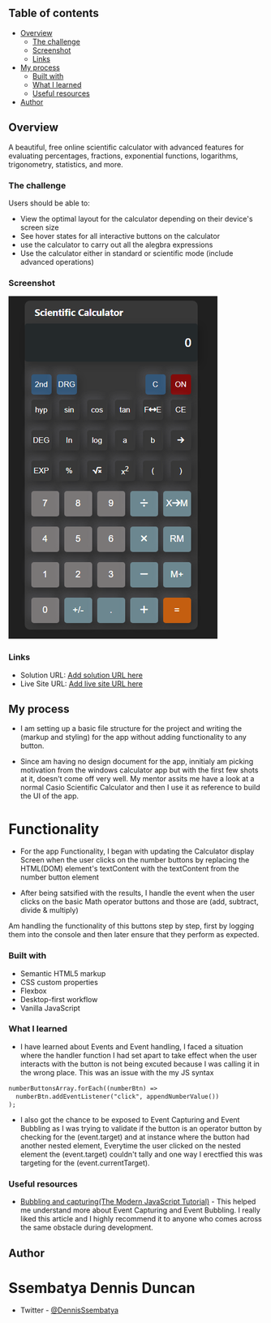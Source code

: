 ## Table of contents

- [Overview](#overview)
  - [The challenge](#the-challenge)
  - [Screenshot](#screenshot)
  - [Links](#links)
- [My process](#my-process)
  - [Built with](#built-with)
  - [What I learned](#what-i-learned)
  - [Useful resources](#useful-resources)
- [Author](#author)

## Overview

A beautiful, free online scientific calculator with advanced features for evaluating percentages, fractions, exponential functions, logarithms, trigonometry, statistics, and more.

### The challenge

Users should be able to:

- View the optimal layout for the calculator depending on their device's screen size
- See hover states for all interactive buttons on the calculator
- use the calculator to carry out all the alegbra expressions
- Use the calculator either in standard or scientific mode (include advanced operations)

### Screenshot

![Calculator app Preview](./src/assets/calculator-app.PNG)

### Links

- Solution URL: [Add solution URL here](https://your-solution-url.com)
- Live Site URL: [Add live site URL here](https://your-live-site-url.com)

## My process

- I am setting up a basic file structure for the project and writing the (markup and styling) for the app without adding functionality to any button.

- Since am having no design document for the app, innitialy am picking motivation from the windows calculator app but with the first few shots at it, doesn't come off very well. My mentor assits me have a look at a normal Casio Scientific Calculator and then I use it as reference to build the UI of the app.

# Functionality

- For the app Functionality, I began with updating the Calculator display Screen when the user clicks on the number buttons by replacing the HTML(DOM) element's textContent with the textContent from the number button element

- After being satsified with the results, I handle the event when the user clicks on the basic Math operator buttons and those are (add, subtract, divide & multiply)

Am handling the functionality of this buttons step by step, first by logging them into the console and then later ensure that they perform as expected.

### Built with

- Semantic HTML5 markup
- CSS custom properties
- Flexbox
- Desktop-first workflow
- Vanilla JavaScript

### What I learned

- I have learned about Events and Event handling, I faced a situation where the handler function I had set apart to take effect when the user interacts with the button is not being excuted because I was calling it in the wrong place. This was an issue with the my JS syntax

```JS
numberButtonsArray.forEach((numberBtn) =>
  numberBtn.addEventListener("click", appendNumberValue())
);
```

- I also got the chance to be exposed to Event Capturing and Event Bubbling as I was trying to validate if the button is an operator button by checking for the (event.target) and at instance where the button had another nested element, Everytime the user clicked on the nested element the (event.target) couldn't tally and one way I erectfied this was targeting for the (event.currentTarget).

### Useful resources

- [Bubbling and capturing(The Modern JavaScript Tutorial)](https://javascript.info/bubbling-and-capturing) - This helped me understand more about Event Capturing and Event Bubbling. I really liked this article and I highly recommend it to anyone who comes across the same obstacle during development.

## Author

# Ssembatya Dennis Duncan

- Twitter - [@DennisSsembatya](https://twitter.com/DennisSsembatya)
